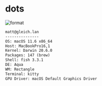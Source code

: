 
# dots

![format](https://github.com/gleich/dots/workflows/format/badge.svg)

```txt
matt@gleich.lan 
--------------- 
OS: macOS 11.6 x86_64 
Host: MacBookPro16,1 
Kernel: Darwin 20.6.0 
Packages: 147 (brew) 
Shell: fish 3.3.1 
DE: Aqua 
WM: Rectangle 
Terminal: kitty 
GPU Driver: macOS Default Graphics Driver 
```
